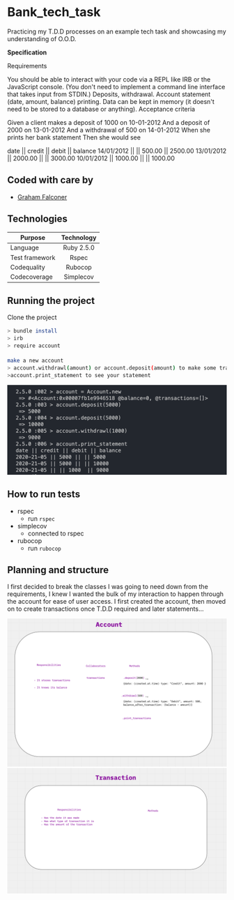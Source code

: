 # Bank_tech_task
Practicing my T.D.D processes on an example tech task and showcasing my understanding of O.O.D.

**Specification**

Requirements

You should be able to interact with your code via a REPL like IRB or the JavaScript console. (You don't need to implement a command line interface that takes input from STDIN.)
Deposits, withdrawal.
Account statement (date, amount, balance) printing.
Data can be kept in memory (it doesn't need to be stored to a database or anything).
Acceptance criteria

Given a client makes a deposit of 1000 on 10-01-2012
And a deposit of 2000 on 13-01-2012
And a withdrawal of 500 on 14-01-2012
When she prints her bank statement
Then she would see


date || credit || debit || balance
14/01/2012 || || 500.00 || 2500.00
13/01/2012 || 2000.00 || || 3000.00
10/01/2012 || 1000.00 || || 1000.00

## Coded with care by
- [Graham Falconer](https://github.com/grahamfalconer)

## Technologies

| Purpose       | Technology     | 
| ------------- |:-------------: | 
| Language      | Ruby 2.5.0     | 
| Test framework| Rspec          |
| Codequality   | Rubocop        |
| Codecoverage  | Simplecov      |

## Running the project
Clone the project

```bash
> bundle install
> irb
> require account

make a new account
> account.withdrawl(amount) or account.deposit(amount) to make some transactions
>account.print_statement to see your statement

```

![](READMEpictures/IRBexample.png)


## How to run tests  
- rspec 
  - run `rspec`
- simplecov 
  - connected to rspec
- rubocop 
  - run `rubocop`


## Planning and structure
I first decided to break the classes I was going to need down from the requirements, I knew I wanted the bulk of my interaction to happen through the account for ease of user access. I first created the account, then moved on to create transactions once T.D.D required and later statements...

![](READMEpictures/miro1.png)
![](READMEpictures/miro2.png)

